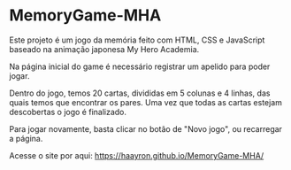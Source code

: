 # MemoryGame-MHA
Este projeto é um jogo da memória feito com HTML, CSS e JavaScript baseado na animação japonesa My Hero Academia.

Na página inicial do game é necessário registrar um apelido para poder jogar.

Dentro do jogo, temos 20 cartas, divididas em 5 colunas e 4 linhas, das quais temos que encontrar os pares. 
Uma vez que todas as cartas estejam descobertas o jogo é finalizado. 

Para jogar novamente, basta clicar no botão de "Novo jogo", ou recarregar a página.

Acesse o site por aqui: https://haayron.github.io/MemoryGame-MHA/
